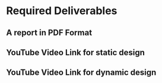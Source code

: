 # Required Deliverables
## A report in PDF Format

## YouTube Video Link for static design


## YouTube Video Link for dynamic design

